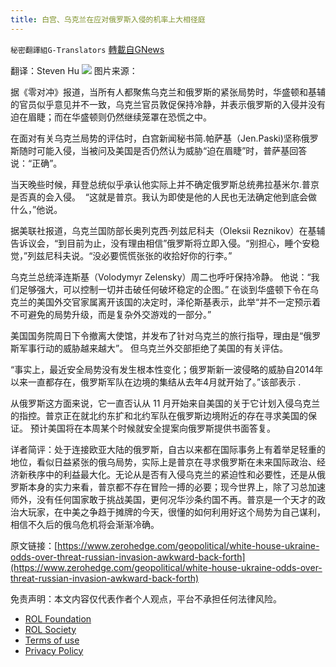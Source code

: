 ```yaml
---
title: 白宫、乌克兰在应对俄罗斯入侵的机率上大相径庭
---
```

`秘密翻譯組G-Translators` [轉載自GNews](https://gnews.org/zh-hans/1918235/)

翻译：Steven Hu
![](https://assets.gnews.org/wp-content/uploads/2022/01/5-29.jpg)
图片来源：

据《零对冲》报道，当所有人都聚焦乌克兰和俄罗斯的紧张局势时，华盛顿和基辅的官员似乎意见并不一致，乌克兰官员敦促保持冷静，并表示俄罗斯的入侵并没有迫在眉睫；而在华盛顿则仍然继续笼罩在恐慌之中。

在面对有关乌克兰局势的评估时，白宫新闻秘书简.帕萨基（Jen.Paski)坚称俄罗斯随时可能入侵，当被问及美国是否仍然认为威胁“迫在眉睫”时，普萨基回答说：“正确”。

当天晚些时候，拜登总统似乎承认他实际上并不确定俄罗斯总统弗拉基米尔.普京是否真的会入侵。  “这就是普京。我认为即使是他的人民也无法确定他到底会做什么，”他说。

据美联社报道，乌克兰国防部长奥列克西·列兹尼科夫（Oleksii Reznikov）在基辅告诉议会，“到目前为止，没有理由相信”俄罗斯将立即入侵。“别担心，睡个安稳觉，”列兹尼科夫说。“没必要慌慌张张的收拾好你的行李。”

乌克兰总统泽连斯基（Volodymyr Zelensky）周二也呼吁保持冷静。 他说：“我们足够强大，可以控制一切并击破任何破坏稳定的企图。” 在谈到华盛顿下令在乌克兰的美国外交官家属离开该国的决定时，泽伦斯基表示，此举“并不一定预示着不可避免的局势升级，而是复杂外交游戏的一部分。”

美国国务院周日下令撤离大使馆，并发布了针对乌克兰的旅行指导，理由是“俄罗斯军事行动的威胁越来越大”。 但乌克兰外交部拒绝了美国的有关评估。

“事实上，最近安全局势没有发生根本性变化；俄罗斯新一波侵略的威胁自2014年以来一直都存在，俄罗斯军队在边境的集结从去年4月就开始了。”该部表示 .

从俄罗斯这方面来说，它一直否认从 11 月开始来自美国的关于它计划入侵乌克兰的指控。普京正在就北约东扩和北约军队在俄罗斯边境附近的存在寻求美国的保证。 预计美国将在本周某个时候就安全提案向俄罗斯提供书面答复。

详者简评：处于连接欧亚大陆的俄罗斯，自古以来都在国际事务上有着举足轻重的地位，看似日益紧张的俄乌局势，实际上是普京在寻求俄罗斯在未来国际政治、经济新秩序中的利益最大化。无论从是否有入侵乌克兰的紧迫性和必要性，还是从俄罗斯本身的实力来看，普京都不存在冒险一搏的必要；现今世界上，除了习总加速师外，没有任何国家敢于挑战美国，更何况华沙条约国不再。普京是一个天才的政治大玩家，在中美之争趋于摊牌的今天，很懂的如何利用好这个局势为自己谋利，相信不久后的俄乌危机将会渐渐冷确。

原文链接：[https://www.zerohedge.com/geopolitical/white-house-ukraine-odds-over-threat-russian-invasion-awkward-back-forth](https://www.zerohedge.com/geopolitical/white-house-ukraine-odds-over-threat-russian-invasion-awkward-back-forth)

 

免责声明：本文内容仅代表作者个人观点，平台不承担任何法律风险。

- [ROL Foundation](https://rolfoundation.org/)
- [ROL Society](https://rolsociety.org/)
- [Terms of use](https://gnews.org/terms-of-use-3/)
- [Privacy Policy](https://gnews.org/privacy-policy/)
